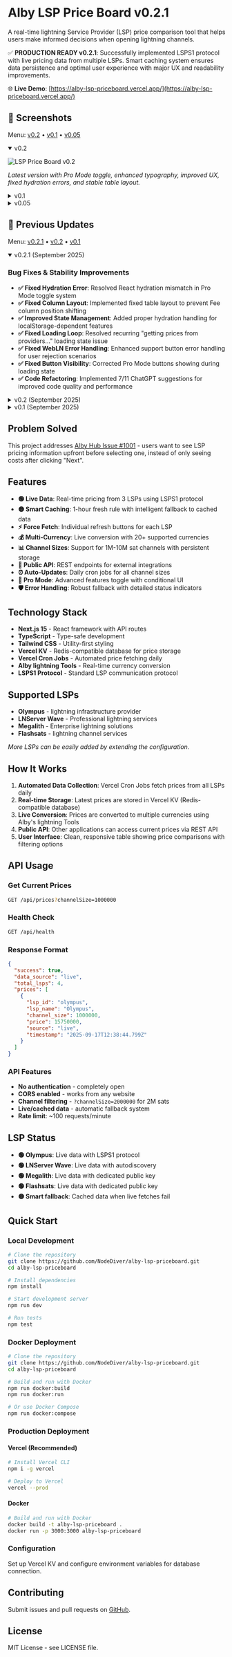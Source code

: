 # Alby LSP Price Board v0.2.1

A real-time lightning Service Provider (LSP) price comparison tool that helps users make informed decisions when opening lightning channels.

✅ **PRODUCTION READY v0.2.1**: Successfully implemented LSPS1 protocol with live pricing data from multiple LSPs. Smart caching system ensures data persistence and optimal user experience with major UX and readability improvements.

🌐 **Live Demo**: [https://alby-lsp-priceboard.vercel.app/](https://alby-lsp-priceboard.vercel.app/)

## 📸 **Screenshots**

Menu: [v0.2](#v02) • [v0.1](#v01) • [v0.05](#v005)

<details open>
  <summary id="v02">v0.2</summary>

  ![LSP Price Board v0.2](public/images/v0.2.png)

  *Latest version with Pro Mode toggle, enhanced typography, improved UX, fixed hydration errors, and stable table layout.*

</details>

<details>
  <summary id="v01">v0.1</summary>

  ![LSP Price Board v0.1](public/images/v0.1.jpg)

  *Production LSP price comparison showing live pricing data across multiple channel sizes with dedicated public keys, historical data preservation, and robust error handling.*

</details>

<details>
  <summary id="v005">v0.05</summary>

  ![LSP Price Board v0.05](public/images/v0.05.png)

  *Early development version showing the initial working prototype.*

</details>

## 🚀 **Previous Updates**

Menu: [v0.2.1](#v021) • [v0.2](#v02-updates) • [v0.1](#v01-updates)

<details open>
  <summary id="v021">v0.2.1 (September 2025)</summary>

  ### Bug Fixes & Stability Improvements
  - **✅ Fixed Hydration Error**: Resolved React hydration mismatch in Pro Mode toggle system
  - **✅ Fixed Column Layout**: Implemented fixed table layout to prevent Fee column position shifting
  - **✅ Improved State Management**: Added proper hydration handling for localStorage-dependent features
  - **✅ Fixed Loading Loop**: Resolved recurring "getting prices from providers..." loading state issue
  - **✅ Fixed WebLN Error Handling**: Enhanced support button error handling for user rejection scenarios
  - **✅ Fixed Button Visibility**: Corrected Pro Mode buttons showing during loading state
  - **✅ Code Refactoring**: Implemented 7/11 ChatGPT suggestions for improved code quality and performance

</details>

<details>
  <summary id="v02-updates">v0.2 (September 2025)</summary>

  ### Major UX & Readability Improvements
  - **✅ Pro Mode Toggle System**: Added Pro Mode 💪 toggle with conditional button visibility for advanced features
  - **✅ Comprehensive Typography Overhaul**: Upgraded all text sizes and hierarchy for better readability and professional appearance
  - **✅ Enhanced Price Display**: Made sats prices `text-2xl font-bold` and fiat prices `text-lg font-semibold` for better visual hierarchy
  - **✅ Timestamp Display Improvements**: Shows full date with hoverable clock tooltips for better time information
  - **✅ UI Polish & Consistency**: Fixed button sizing, improved legend styling, enhanced color consistency
  - **✅ Animation Enhancements**: Added professional fade-in animations for Pro Mode buttons
  - **✅ UI Component Cleanup**: Removed unwanted tooltips and hover effects

</details>

<details>
  <summary id="v01-updates">v0.1 (September 2025)</summary>

  - **✅ Historical Data Preservation**: Old data archived before new fetches, never lost
  - **✅ Error Protection**: Failed fetches never overwrite good cached data  
  - **✅ Dedicated LSP Public Keys**: Separate node IDs for Flashsats and Megalith
  - **✅ Grayscale UI Theme**: Professional monochrome design with 💪 force buttons
  - **✅ Per-LSP Force Fetch**: Individual force fetch buttons for each LSP
  - **✅ Fresh Cache Rule**: Data < 1 hour old shows as "live", > 1 hour shows as "cached"
  - **✅ Multi-Channel Cron**: Daily automated fetching for 1M/2M/5M/10M channel sizes
  - **✅ Persistent Database**: Vercel KV Redis with no TTL expiration
  - **✅ Code Quality**: Unified architecture, LSPS1 compliance, consistent error handling
  - **✅ Unit Tests**: Jest testing framework with LSPS1 error mapping and DB serialization tests
  - **✅ Health Monitoring**: `/api/health` endpoint for system status and uptime monitoring
  - **✅ UI Clarity v0.1**: Clear explanations, helpful tooltips, improved empty states, and user-friendly labels
  - **✅ Smart Caching System**: Shows cached data immediately, fetches live data in background
  - **✅ Enhanced Error Handling**: Specific error messages with intelligent fallback to cached data

</details>

## Problem Solved

This project addresses [Alby Hub Issue #1001](https://github.com/getAlby/hub/issues/1001) - users want to see LSP pricing information upfront before selecting one, instead of only seeing costs after clicking "Next".

## Features

- **🟢 Live Data**: Real-time pricing from 3 LSPs using LSPS1 protocol
- **🟡 Smart Caching**: 1-hour fresh rule with intelligent fallback to cached data
- **⚡ Force Fetch**: Individual refresh buttons for each LSP
- **💰 Multi-Currency**: Live conversion with 20+ supported currencies
- **📊 Channel Sizes**: Support for 1M-10M sat channels with persistent storage
- **🔌 Public API**: REST endpoints for external integrations
- **⏰ Auto-Updates**: Daily cron jobs for all channel sizes
- **🎨 Pro Mode**: Advanced features toggle with conditional UI
- **🛡️ Error Handling**: Robust fallback with detailed status indicators 

## Technology Stack

- **Next.js 15** - React framework with API routes
- **TypeScript** - Type-safe development
- **Tailwind CSS** - Utility-first styling
- **Vercel KV** - Redis-compatible database for price storage
- **Vercel Cron Jobs** - Automated price fetching daily
- **Alby lightning Tools** - Real-time currency conversion
- **LSPS1 Protocol** - Standard LSP communication protocol

## Supported LSPs

- **Olympus** - lightning infrastructure provider
- **LNServer Wave** - Professional lightning services
- **Megalith** - Enterprise lightning solutions
- **Flashsats** - lightning channel services

*More LSPs can be easily added by extending the configuration.*

## How It Works

1. **Automated Data Collection**: Vercel Cron Jobs fetch prices from all LSPs daily
2. **Real-time Storage**: Latest prices are stored in Vercel KV (Redis-compatible database)
3. **Live Conversion**: Prices are converted to multiple currencies using Alby's lightning Tools
4. **Public API**: Other applications can access current prices via REST API
5. **User Interface**: Clean, responsive table showing price comparisons with filtering options

## API Usage

### Get Current Prices
```bash
GET /api/prices?channelSize=1000000
```

### Health Check
```bash
GET /api/health
```

### Response Format
```json
{
  "success": true,
  "data_source": "live",
  "total_lsps": 4,
  "prices": [
    {
      "lsp_id": "olympus",
      "lsp_name": "Olympus",
      "channel_size": 1000000,
      "price": 15750000,
      "source": "live",
      "timestamp": "2025-09-17T12:38:44.799Z"
    }
  ]
}
```

### API Features
- **No authentication** - completely open
- **CORS enabled** - works from any website  
- **Channel filtering** - `?channelSize=2000000` for 2M sats
- **Live/cached data** - automatic fallback system
- **Rate limit**: ~100 requests/minute

## LSP Status

- **🟢 Olympus**: Live data with LSPS1 protocol
- **🟢 LNServer Wave**: Live data with autodiscovery  
- **🟢 Megalith**: Live data with dedicated public key
- **🟢 Flashsats**: Live data with dedicated public key
- **🟡 Smart fallback**: Cached data when live fetches fail

## Quick Start

### Local Development
```bash
# Clone the repository
git clone https://github.com/NodeDiver/alby-lsp-priceboard.git
cd alby-lsp-priceboard

# Install dependencies
npm install

# Start development server
npm run dev

# Run tests
npm test
```

### Docker Deployment
```bash
# Clone the repository
git clone https://github.com/NodeDiver/alby-lsp-priceboard.git
cd alby-lsp-priceboard

# Build and run with Docker
npm run docker:build
npm run docker:run

# Or use Docker Compose
npm run docker:compose
```

### Production Deployment

#### Vercel (Recommended)
```bash
# Install Vercel CLI
npm i -g vercel

# Deploy to Vercel
vercel --prod
```

#### Docker
```bash
# Build and run with Docker
docker build -t alby-lsp-priceboard .
docker run -p 3000:3000 alby-lsp-priceboard
```

### Configuration
Set up Vercel KV and configure environment variables for database connection.

## Contributing

Submit issues and pull requests on [GitHub](https://github.com/NodeDiver/alby-lsp-priceboard).

## License

MIT License - see LICENSE file.
